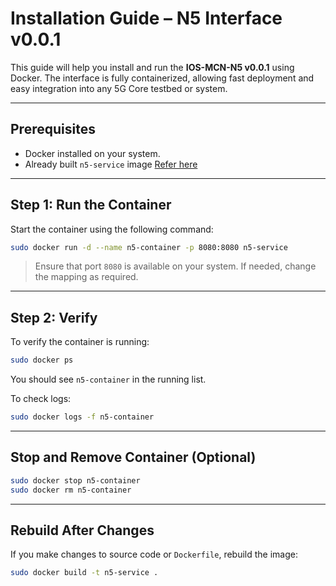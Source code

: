 
# Installation Guide – N5 Interface v0.0.1

This guide will help you install and run the **IOS-MCN-N5 v0.0.1** using Docker. The interface is fully containerized, allowing fast deployment and easy integration into any 5G Core testbed or system.

---

## Prerequisites

- Docker installed on your system.  
- Already built `n5-service` image [Refer here](./IOS-MCN%20IMS-n5-developer-guide.md)

---

## Step 1: Run the Container

Start the container using the following command:

```bash
sudo docker run -d --name n5-container -p 8080:8080 n5-service
```

> Ensure that port `8080` is available on your system. If needed, change the mapping as required.

---

## Step 2: Verify

To verify the container is running:

```bash
sudo docker ps
```

You should see `n5-container` in the running list.

To check logs:

```bash
sudo docker logs -f n5-container
```

---

## Stop and Remove Container (Optional)

```bash
sudo docker stop n5-container
sudo docker rm n5-container
```

---

## Rebuild After Changes

If you make changes to source code or `Dockerfile`, rebuild the image:

```bash
sudo docker build -t n5-service .
```
